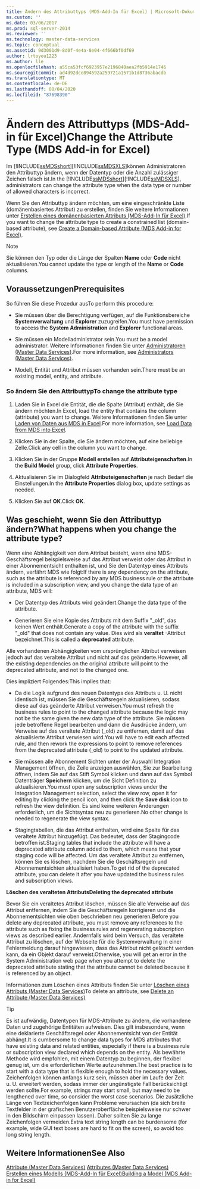 ```yaml
---
title: Ändern des Attributtyps (MDS-Add-In für Excel) | Microsoft-Dokumentation
ms.custom: ''
ms.date: 03/06/2017
ms.prod: sql-server-2014
ms.reviewer: ''
ms.technology: master-data-services
ms.topic: conceptual
ms.assetid: 9d3001d9-8d0f-4e4a-8e04-4f666bf0df69
author: lrtoyou1223
ms.author: lle
ms.openlocfilehash: a55ca53fcf6923957e2196840aea2fb5914e1746
ms.sourcegitcommit: ad4d92dce894592a259721a1571b1d8736abacdb
ms.translationtype: MT
ms.contentlocale: de-DE
ms.lasthandoff: 08/04/2020
ms.locfileid: "87698390"
---
```

# <a name="change-the-attribute-type-mds-add-in-for-excel"></a><span data-ttu-id="ccf2b-102">Ändern des Attributtyps (MDS-Add-in für Excel)</span><span class="sxs-lookup"><span data-stu-id="ccf2b-102">Change the Attribute Type (MDS Add-in for Excel)</span></span>
  <span data-ttu-id="ccf2b-103">Im [!INCLUDE[ssMDSshort](../../includes/ssmdsshort-md.md)][!INCLUDE[ssMDSXLS](../../includes/ssmdsxls-md.md)]können Administratoren den Attributtyp ändern, wenn der Datentyp oder die Anzahl zulässiger Zeichen falsch ist.</span><span class="sxs-lookup"><span data-stu-id="ccf2b-103">In the [!INCLUDE[ssMDSshort](../../includes/ssmdsshort-md.md)][!INCLUDE[ssMDSXLS](../../includes/ssmdsxls-md.md)], administrators can change the attribute type when the data type or number of allowed characters is incorrect.</span></span>  
  
 <span data-ttu-id="ccf2b-104">Wenn Sie den Attributtyp ändern möchten, um eine eingeschränkte Liste (domänenbasiertes Attribut) zu erstellen, finden Sie weitere Informationen unter [Erstellen eines domänenbasierten Attributs &#40;MDS-Add-In für Excel&#41;](create-a-domain-based-attribute-mds-add-in-for-excel.md).</span><span class="sxs-lookup"><span data-stu-id="ccf2b-104">If you want to change the attribute type to create a constrained list (domain-based attribute), see [Create a Domain-based Attribute &#40;MDS Add-in for Excel&#41;](create-a-domain-based-attribute-mds-add-in-for-excel.md).</span></span>  
  
> [!NOTE]  
>  <span data-ttu-id="ccf2b-105">Sie können den Typ oder die Länge der Spalten **Name** oder **Code** nicht aktualisieren.</span><span class="sxs-lookup"><span data-stu-id="ccf2b-105">You cannot update the type or length of the **Name** or **Code** columns.</span></span>  
  
## <a name="prerequisites"></a><span data-ttu-id="ccf2b-106">Voraussetzungen</span><span class="sxs-lookup"><span data-stu-id="ccf2b-106">Prerequisites</span></span>  
 <span data-ttu-id="ccf2b-107">So führen Sie diese Prozedur aus</span><span class="sxs-lookup"><span data-stu-id="ccf2b-107">To perform this procedure:</span></span>  
  
-   <span data-ttu-id="ccf2b-108">Sie müssen über die Berechtigung verfügen, auf die Funktionsbereiche **Systemverwaltung** und **Explorer** zuzugreifen.</span><span class="sxs-lookup"><span data-stu-id="ccf2b-108">You must have permission to access the **System Administration** and **Explorer** functional areas.</span></span>  
  
-   <span data-ttu-id="ccf2b-109">Sie müssen ein Modelladministrator sein.</span><span class="sxs-lookup"><span data-stu-id="ccf2b-109">You must be a model administrator.</span></span> <span data-ttu-id="ccf2b-110">Weitere Informationen finden Sie unter [Administratoren &#40;Master Data Services&#41;](../administrators-master-data-services.md).</span><span class="sxs-lookup"><span data-stu-id="ccf2b-110">For more information, see [Administrators &#40;Master Data Services&#41;](../administrators-master-data-services.md).</span></span>  
  
-   <span data-ttu-id="ccf2b-111">Modell, Entität und Attribut müssen vorhanden sein.</span><span class="sxs-lookup"><span data-stu-id="ccf2b-111">There must be an existing model, entity, and attribute.</span></span>  
  
### <a name="to-change-the-attribute-type"></a><span data-ttu-id="ccf2b-112">So ändern Sie den Attributtyp</span><span class="sxs-lookup"><span data-stu-id="ccf2b-112">To change the attribute type</span></span>  
  
1.  <span data-ttu-id="ccf2b-113">Laden Sie in Excel die Entität, die die Spalte (Attribut) enthält, die Sie ändern möchten.</span><span class="sxs-lookup"><span data-stu-id="ccf2b-113">In Excel, load the entity that contains the column (attribute) you want to change.</span></span> <span data-ttu-id="ccf2b-114">Weitere Informationen finden Sie unter [Laden von Daten aus MDS in Excel](export-data-to-excel-from-master-data-services.md).</span><span class="sxs-lookup"><span data-stu-id="ccf2b-114">For more information, see [Load Data from MDS into Excel](export-data-to-excel-from-master-data-services.md).</span></span>  
  
2.  <span data-ttu-id="ccf2b-115">Klicken Sie in der Spalte, die Sie ändern möchten, auf eine beliebige Zelle.</span><span class="sxs-lookup"><span data-stu-id="ccf2b-115">Click any cell in the column you want to change.</span></span>  
  
3.  <span data-ttu-id="ccf2b-116">Klicken Sie in der Gruppe **Modell erstellen** auf **Attributeigenschaften**.</span><span class="sxs-lookup"><span data-stu-id="ccf2b-116">In the **Build Model** group, click **Attribute Properties**.</span></span>  
  
4.  <span data-ttu-id="ccf2b-117">Aktualisieren Sie im Dialogfeld **Attributeigenschaften** je nach Bedarf die Einstellungen.</span><span class="sxs-lookup"><span data-stu-id="ccf2b-117">In the **Attribute Properties** dialog box, update settings as needed.</span></span>  
  
5.  <span data-ttu-id="ccf2b-118">Klicken Sie auf **OK**.</span><span class="sxs-lookup"><span data-stu-id="ccf2b-118">Click **OK**.</span></span>  
  
## <a name="what-happens-when-you-change-the-attribute-type"></a><span data-ttu-id="ccf2b-119">Was geschieht, wenn Sie den Attributtyp ändern?</span><span class="sxs-lookup"><span data-stu-id="ccf2b-119">What happens when you change the attribute type?</span></span>  
 <span data-ttu-id="ccf2b-120">Wenn eine Abhängigkeit von dem Attribut besteht, wenn eine MDS-Geschäftsregel beispielsweise auf das Attribut verweist oder das Attribut in einer Abonnementsicht enthalten ist, und Sie den Datentyp eines Attributs ändern, verfährt MDS wie folgt:</span><span class="sxs-lookup"><span data-stu-id="ccf2b-120">If there is any dependency on the attribute, such as the attribute is referenced by any MDS business rule or the attribute is included in a subscription view, and you change the data type of an attribute, MDS will:</span></span>  
  
-   <span data-ttu-id="ccf2b-121">Der Datentyp des Attributs wird geändert.</span><span class="sxs-lookup"><span data-stu-id="ccf2b-121">Change the data type of the attribute.</span></span>  
  
-   <span data-ttu-id="ccf2b-122">Generieren Sie eine Kopie des Attributs mit dem Suffix "_old", das keinen Wert enthält.</span><span class="sxs-lookup"><span data-stu-id="ccf2b-122">Generate a copy of the attribute with the suffix "_old" that does not contain any value.</span></span> <span data-ttu-id="ccf2b-123">Dies wird als **veraltet** -Attribut bezeichnet.</span><span class="sxs-lookup"><span data-stu-id="ccf2b-123">This is called a **deprecated** attribute.</span></span>  
  
 <span data-ttu-id="ccf2b-124">Alle vorhandenen Abhängigkeiten vom ursprünglichen Attribut verweisen jedoch auf das veraltete Attribut und nicht auf das geänderte.</span><span class="sxs-lookup"><span data-stu-id="ccf2b-124">However, all the existing dependencies on the original attribute will point to the deprecated attribute, and not to the changed one.</span></span>  
  
 <span data-ttu-id="ccf2b-125">Dies impliziert Folgendes:</span><span class="sxs-lookup"><span data-stu-id="ccf2b-125">This implies that:</span></span>  
  
-   <span data-ttu-id="ccf2b-126">Da die Logik aufgrund des neuen Datentyps des Attributs u. U. nicht identisch ist, müssen Sie die Geschäftsregeln aktualisieren, sodass diese auf das geänderte Attribut verweisen.</span><span class="sxs-lookup"><span data-stu-id="ccf2b-126">You must refresh the business rules to point to the changed attribute because the logic may not be the same given the new data type of the attribute.</span></span> <span data-ttu-id="ccf2b-127">Sie müssen jede betroffene Regel bearbeiten und dann die Ausdrücke ändern, um Verweise auf das veraltete Attribut (_old) zu entfernen, damit auf das aktualisierte Attribut verwiesen wird.</span><span class="sxs-lookup"><span data-stu-id="ccf2b-127">You will have to edit each affected rule, and then rework the expressions to point to remove references from the deprecated attribute (_old) to point to the updated attribute.</span></span>  
  
-   <span data-ttu-id="ccf2b-128">Sie müssen alle Abonnement Sichten unter der Auswahl Integration Management öffnen, die Zeile anzeigen auswählen, Sie zur Bearbeitung öffnen, indem Sie auf das Stift Symbol klicken und dann auf das Symbol Datenträger **Speichern** klicken, um die Sicht Definition zu aktualisieren.</span><span class="sxs-lookup"><span data-stu-id="ccf2b-128">You must open any subscription views under the Integration Management selection, select the view row, open it for editing by clicking the pencil icon, and then click the **Save disk** icon to refresh the view definition.</span></span> <span data-ttu-id="ccf2b-129">Es sind keine weiteren Änderungen erforderlich, um die Sichtsyntax neu zu generieren.</span><span class="sxs-lookup"><span data-stu-id="ccf2b-129">No other change is needed to regenerate the view syntax.</span></span>  
  
-   <span data-ttu-id="ccf2b-130">Stagingtabellen, die das Attribut enthalten, wird eine Spalte für das veraltete Attribut hinzugefügt. Das bedeutet, dass der Stagingcode betroffen ist.</span><span class="sxs-lookup"><span data-stu-id="ccf2b-130">Staging tables that include the attribute will have a deprecated attribute column added to them, which means that your staging code will be affected.</span></span> <span data-ttu-id="ccf2b-131">Um das veraltete Attribut zu entfernen, können Sie es löschen, nachdem Sie die Geschäftsregeln und Abonnementsichten aktualisiert haben.</span><span class="sxs-lookup"><span data-stu-id="ccf2b-131">To get rid of the deprecated attribute, you can delete it after you have updated the business rules and subscription views.</span></span>  
  
 <span data-ttu-id="ccf2b-132">**Löschen des veralteten Attributs**</span><span class="sxs-lookup"><span data-stu-id="ccf2b-132">**Deleting the deprecated attribute**</span></span>  
  
 <span data-ttu-id="ccf2b-133">Bevor Sie ein veraltetes Attribut löschen, müssen Sie alle Verweise auf das Attribut entfernen, indem Sie die Geschäftsregeln korrigieren und die Abonnementsichten wie oben beschrieben neu generieren.</span><span class="sxs-lookup"><span data-stu-id="ccf2b-133">Before you delete any deprecated attribute, you must remove any references to the attribute such as fixing the business rules and regenerating subscription views as described earlier.</span></span> <span data-ttu-id="ccf2b-134">Andernfalls wird beim Versuch, das veraltete Attribut zu löschen, auf der Webseite für die Systemverwaltung in einer Fehlermeldung darauf hingewiesen, dass das Attribut nicht gelöscht werden kann, da ein Objekt darauf verweist.</span><span class="sxs-lookup"><span data-stu-id="ccf2b-134">Otherwise, you will get an error in the System Administration web page when you attempt to delete the deprecated attribute stating that the attribute cannot be deleted because it is referenced by an object.</span></span>  
  
 <span data-ttu-id="ccf2b-135">Informationen zum Löschen eines Attributs finden Sie unter [Löschen eines Attributs &#40;Master Data Services&#41;](../delete-an-attribute-master-data-services.md)</span><span class="sxs-lookup"><span data-stu-id="ccf2b-135">To delete an attribute, see [Delete an Attribute &#40;Master Data Services&#41;](../delete-an-attribute-master-data-services.md)</span></span>  
  
> [!TIP]  
>  <span data-ttu-id="ccf2b-136">Es ist aufwändig, Datentypen für MDS-Attribute zu ändern, die vorhandene Daten und zugehörige Entitäten aufweisen. Dies gilt insbesondere, wenn eine deklarierte Geschäftsregel oder Abonnementsicht von der Entität abhängt.</span><span class="sxs-lookup"><span data-stu-id="ccf2b-136">It is cumbersome to change data types for MDS attributes that have existing data and related entities, especially if there is a business rule or subscription view declared which depends on the entity.</span></span> <span data-ttu-id="ccf2b-137">Als bewährte Methode wird empfohlen, mit einem Datentyp zu beginnen, der flexibel genug ist, um die erforderlichen Werte aufzunehmen.</span><span class="sxs-lookup"><span data-stu-id="ccf2b-137">The best practice is to start with a data type that is flexible enough to hold the necessary values.</span></span> <span data-ttu-id="ccf2b-138">Zeichenfolgen können anfangs kurz sein, müssen aber im Laufe der Zeit u. U. erweitert werden, sodass immer der ungünstigste Fall berücksichtigt werden sollte.</span><span class="sxs-lookup"><span data-stu-id="ccf2b-138">For example, strings may start small, but may need to be lengthened over time, so consider the worst case scenarios.</span></span> <span data-ttu-id="ccf2b-139">Die zusätzliche Länge von Textzeichenfolgen kann Probleme verursachen (da sich breite Textfelder in der grafischen Benutzeroberfläche beispielsweise nur schwer in den Bildschirm einpassen lassen). Daher sollten Sie zu lange Zeichenfolgen vermeiden.</span><span class="sxs-lookup"><span data-stu-id="ccf2b-139">Extra text string length can be burdensome (for example, wide GUI text boxes are hard to fit on the screen), so avoid too long string length.</span></span>  
  
## <a name="see-also"></a><span data-ttu-id="ccf2b-140">Weitere Informationen</span><span class="sxs-lookup"><span data-stu-id="ccf2b-140">See Also</span></span>  
 <span data-ttu-id="ccf2b-141">[Attribute &#40;Master Data Services&#41;](../attributes-master-data-services.md) </span><span class="sxs-lookup"><span data-stu-id="ccf2b-141">[Attributes &#40;Master Data Services&#41;](../attributes-master-data-services.md) </span></span>  
 [<span data-ttu-id="ccf2b-142">Erstellen eines Modells &#40;MDS-Add-In für Excel&#41;</span><span class="sxs-lookup"><span data-stu-id="ccf2b-142">Building a Model &#40;MDS Add-in for Excel&#41;</span></span>](building-a-model-mds-add-in-for-excel.md)  
  
  
